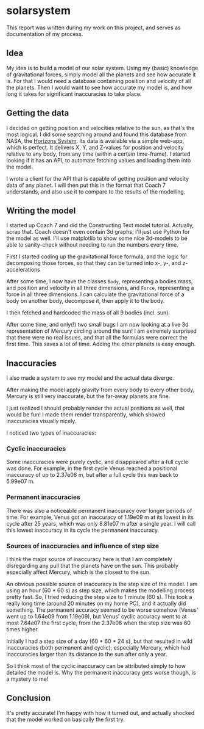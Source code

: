 # solarsystem


This report was written during my work on this project, and serves as documentation of my process.

## Idea
My idea is to build a model of our solar system. Using my (basic) knowledge of gravitational forces, simply model
all the planets and see how accurate it is. For that I would need a database
containing position and velocity of all the planets. Then I would want to see how accurate my model is,
and how long it takes for significant inaccuracies to take place.

## Getting the data
I decided on getting position and velocities relative to the sun, as that's the most logical.
I did some searching around and found this database from NASA, the [Horizons System](https://ssd.jpl.nasa.gov/horizons/).
Its data is available via a simple web-app, which is perfect. It delivers X, Y, and Z-values for position and velocity
relative to any body, from any time (within a certain time-frame). I started looking if it has an API, to automate fetching values and
loading them into the model.

I wrote a client for the API that is capable of getting position and velocity data of any planet.
I will then put this in the format that Coach 7 understands, and also use it to compare to the results of the modelling.

## Writing the model
I started up Coach 7 and did the Constructing Text model tutorial.
Actually, scrap that. Coach doesn't even contain 3d graphs; I'll just use Python for the model as well.
I'll use matplotlib to show some nice 3d-models to be able to sanity-check without needing to run the numbers every time.

First I started coding up the gravitational force formula, and the logic for decomposing those forces, so that
they can be turned into x-, y-, and z-accelerations

After some time, I now have the classes `Body`, representing a bodies mass, and position and velocity in all three dimensions,
and `Force`, representing a force in all three dimensions. I can calculate the gravitational force of a body on another body,
decompose it, then apply it to the body.

I then fetched and hardcoded the mass of all 9 bodies (incl. sun).

After some time, and only(!) two small bugs I am now looking at a live 3d representation of Mercury circling around the sun!
I am extremely surprised that there were no real issues, and that all the formulas were correct the first time.
This saves a lot of time. Adding the other planets is easy enough.

## Inaccuracies

I also made a system to see my model and the actual data diverge.

After making the model apply gravity from every body to every other body, Mercury is still very inaccurate,
but the far-away planets are fine.

I just realized I should probably render the actual positions as well, that would be fun! I made them render
transparently, which showed inaccuracies visually nicely.

I noticed two types of inaccuracies:

### Cyclic inaccuracies
Some inaccuracies were purely cyclic, and disappeared after a full cycle was done. For example, in the first cycle
Venus reached a positional inaccuracy of up to 2.37e08 m, but after a full cycle this was back to 5.99e07 m.

### Permanent inaccuracies
There was also a noticeable permanent inaccuracy over longer periods of time. For example, Venus got an inaccuracy of 1.19e09 m
at its lowest in its cycle after 25 years, which was only 8.81e07 m after a single year. I will call this
lowest inaccuracy in its cycle the permanent inaccuracy.

### Sources of inaccuracies and influence of step size
I think the major source of inaccuracy here is that I am completely disregarding any pull that the planets have on the sun.
This probably especially affect Mercury, which is the closest to the sun.

An obvious possible source of inaccuracy is the step size of the model. I am using an hour (60 * 60 s) as step size,
which makes the modelling process pretty fast. So, I tried reducing the step size to 1 minute (60 s). This took a really long time
(around 20 minutes on my home PC), and it actually did something. The permanent accuracy seemed to be worse somehow
(Venus' went up to 1.64e09 from 1.19e09), but Venus' cyclic accuracy went to at most 7.64e07 the first cycle, from the 2.37e08 when the
step size was 60 times higher.

Initially I had a step size of a day (60 * 60 * 24 s), but that resulted in wild inaccuracies (both permanent and cyclic),
especially Mercury, which had inaccuracies larger than its distance to the sun after only a year.

So I think most of the cyclic inaccuracy can be attributed simply to how detailed the model is.
Why the permanent inaccuracy gets worse though, is a mystery to me!

## Conclusion
It's pretty accurate! I'm happy with how it turned out, and actually shocked that the model worked on basically the first try.
